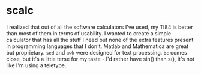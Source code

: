 # scalc
I realized that out of all the software calculators I've used, my TI84 is better than most of them in terms of usability. I wanted to create a simple calculator that has all the stuff I need but none of the extra features present in programming languages that I don't. Matlab and Mathematica are great but proprietary. `sed` and `awk` were designed for text processing. `bc` comes close, but it's a little terse for my taste - I'd rather have sin() than s(), it's not like I'm using a teletype.
